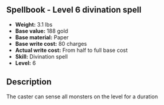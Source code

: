 ## Spellbook - Level 6 divination spell
- **Weight:** 3.1 lbs
- **Base value:** 188 gold
- **Base material:** Paper
- **Base write cost:** 80 charges
- **Actual write cost:** From half to full base cost
- **Skill:** Divination spell
- **Level:** 6
## Description
The caster can sense all monsters on the level for a duration
